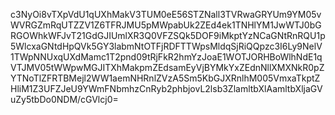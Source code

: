 c3NyOi8vTXpVdU1qUXhMakV3TUM0eE56STZNall3TVRwaGRYUm9YM05vWVRGZmRqUTZZV1Z6TFRJMU5pMWpabUk2ZEd4ek1TNHlYM1JwWTJ0bGRGOWhkWFJvT21GdGJIUmlXR3Q0VFZSQk5DOF9iMkptYzNCaGNtRnRQU1p5WlcxaGNtdHpQVk5GY3labmNtOTFjRDFTTWpsMldqSjRiQQpzc3I6Ly9NelV1TWpNNUxqUXdMamc1T2pnd09tRjFkR2hmYzJoaE1WOTJORHBoWlhNdE1qVTJMV05tWWpwMGJITXhMakpmZEdsamEyVjBYMkYxZEdnNllXMXNkR0pZYTNoTlZFRTBMejl2WW1aemNHRnlZVzA5Sm5KbGJXRnlhM005VmxaTkptZHliM1Z3UFZJeU9YWmFNbmhzCnRyb2phbjovL2lsb3ZlamltbXlAamltbXljaGVuZy5tbDo0NDM/cGVlcj0=
